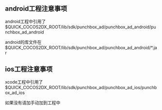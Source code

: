 
android工程注意事项
--------------------
android工程中引用了$QUICK_COCOS2DX_ROOT/lib/sdk/punchbox_ad/punchbox_ad_android/punchbox_ad_android

android的库文件在$QUICK_COCOS2DX_ROOT/lib/sdk/punchbox_ad/punchbox_ad_android/*.jar




ios工程注意事项
--------------------
xcode工程中引用了$QUICK_COCOS2DX_ROOT/lib/sdk/punchbox_ad/punchbox_ad_ios/punchbox_ad_ios


如果没有请加手动加到工程中
